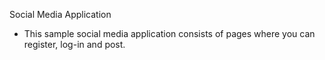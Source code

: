 Social Media Application 

- This sample social media application consists of pages where you can register, log-in and post. 
